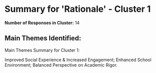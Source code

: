 # Summary for 'Rationale' - Cluster 1

**Number of Responses in Cluster:** 14

## Main Themes Identified:

Main Themes Summary for Cluster 1:

Improved Social Experience & Increased Engagement; Enhanced School Environment;  Balanced Perspective on Academic Rigor.